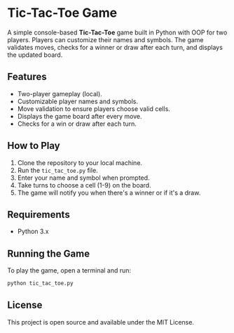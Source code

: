 # Tic-Tac-Toe Game

A simple console-based **Tic-Tac-Toe** game built in Python with OOP for two players. Players can customize their names and symbols. The game validates moves, checks for a winner or draw after each turn, and displays the updated board.

## Features

- Two-player gameplay (local).
- Customizable player names and symbols.
- Move validation to ensure players choose valid cells.
- Displays the game board after every move.
- Checks for a win or draw after each turn.

## How to Play

1. Clone the repository to your local machine.
2. Run the `tic_tac_toe.py` file.
3. Enter your name and symbol when prompted.
4. Take turns to choose a cell (1-9) on the board.
5. The game will notify you when there's a winner or if it's a draw.

## Requirements

- Python 3.x

## Running the Game

To play the game, open a terminal and run:

```bash
python tic_tac_toe.py
```

## License

This project is open source and available under the MIT License.
